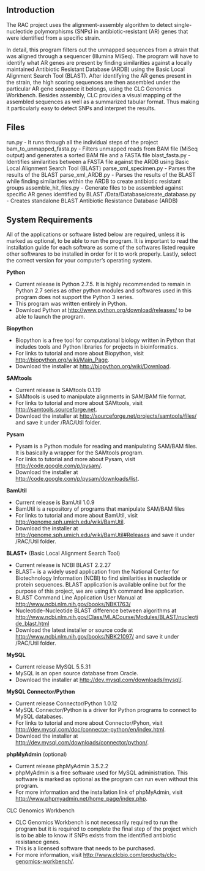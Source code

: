 Introduction
------------
The RAC project uses the alignment-assembly algorithm to detect single-nucleotide polymorphisms (SNPs) in antibiotic-resistant (AR) genes that were identified from a specific strain. 

In detail, this program filters out the unmapped sequences from a strain that was aligned through a sequencer (Illumina MiSeq). The program will have to identify what AR genes are present by finding similarities against a locally maintained Antibiotic Resistant Database (ARDB) using the Basic Local Alignment Search Tool (BLAST). After identifying the AR genes present in the strain, the high scoring sequences are then assembled under the particular AR gene sequence it belongs, using the CLC Genomics Workbench. Besides assembly, CLC provides a visual mapping of the assembled sequences as well as a summarized tabular format. Thus making it particularly easy to detect SNPs and interpret the results. 


Files
-----
run.py - It runs through all the individual steps of the project
bam_to_unmapped_fasta.py - Filters unmapped reads from BAM file (MiSeq output) and generates a sorted BAM file and a FASTA file
blast_fasta.py - Identifies similarities between a FASTA file against the ARDB using Basic Local Alignment Search Tool (BLAST)
parse_xml_specimen.py - Parses the results of the BLAST
parse_xml_ARDB.py - Parses the results of the BLAST while finding similarities within the ARDB to create antibiotic resistant groups
assemble_hit_files.py - Generate files to be assembled against specific AR genes identified by BLAST
/Data/Database/create_database.py - Creates standalone BLAST Antibiotic Resistance Database (ARDB)


System Requirements
-------------------
All of the applications or software listed below are required, unless it is marked as optional, to be able to run the program. It is important to read the installation guide for each software as some of the softwares listed require other softwares to be installed in order for it to work properly. Lastly, select the correct version for your computer’s operating system.

**Python**
- Current release is Python 2.7.5. It is highly recommended to remain in Python 2.7 series as other python modules and softwares used in this program does not support the Python 3 series.
- This program was written entirely in Python.
- Download Python at http://www.python.org/download/releases/ to be able to launch the program.

**Biopython**
- Biopython is a free tool for computational biology written in Python that includes tools and Python libraries for projects in bioinformatics.
- For links to tutorial and more about Biopython, visit http://biopython.org/wiki/Main_Page.
- Download the installer at http://biopython.org/wiki/Download.

**SAMtools**
- Current release is SAMtools 0.1.19
- SAMtools is used to manipulate alignments in SAM/BAM file format.
- For links to tutorial and more about SAMtools, visit http://samtools.sourceforge.net.
- Download the installer at http://sourceforge.net/projects/samtools/files/ and save it under /RAC/Util folder.

**Pysam**
- Pysam is a Python module for reading and manipulating SAM/BAM files. It is basically a wrapper for the SAMtools program.
- For links to tutorial and more about Pysam, visit http://code.google.com/p/pysam/.
- Download the installer at http://code.google.com/p/pysam/downloads/list.

**BamUtil**
- Current release is BamUtil 1.0.9
- BamUtil is a repository of programs that manipulate SAM/BAM files
- For links to tutorial and more about BamUtil, visit http://genome.sph.umich.edu/wiki/BamUtil.
- Download the installer at http://genome.sph.umich.edu/wiki/BamUtil#Releases and save it under /RAC/Util folder.

**BLAST+** (Basic Local Alignment Search Tool)
- Current release is NCBI BLAST 2.2.27
- BLAST+ is a widely used application from the National Center for Biotechnology Information (NCBI) to find similarities in nucleotide or protein sequences. BLAST application is available online but for the purpose of this project, we are using it’s command line application.
- BLAST Command Line Application User Manual at http://www.ncbi.nlm.nih.gov/books/NBK1763/
- Nucleotide-Nucleotide BLAST difference between algorithms at http://www.ncbi.nlm.nih.gov/Class/MLACourse/Modules/BLAST/nucleotide_blast.html 
- Download the latest installer or source code at http://www.ncbi.nlm.nih.gov/books/NBK21097/ and save it under /RAC/Util folder.

**MySQL**
- Current release MySQL 5.5.31
- MySQL is an open source database from Oracle.
- Download the installer at http://dev.mysql.com/downloads/mysql/.

**MySQL Connector/Python**
- Current release Connector/Python 1.0.12
- MySQL Connector/Python is a driver for Python programs to connect to MySQL databases.
- For links to tutorial and more about Connector/Pyhon, visit http://dev.mysql.com/doc/connector-python/en/index.html.
- Download the installer at http://dev.mysql.com/downloads/connector/python/.

**phpMyAdmin** (optional)
- Current release phpMyAdmin 3.5.2.2
- phpMyAdmin is a free software used for MySQL administration. This software is marked as optional as the program can run even without this program.
- For more information and the installation link of phpMyAdmin, visit http://www.phpmyadmin.net/home_page/index.php.

CLC Genomics Workbench
- CLC Genomics Workbench is not necessarily required to run the program but it is required to complete the final step of the project which is to be able to know if SNPs exists from the identified antibiotic resistance genes. 
- This is a licensed software that needs to be purchased.
- For more information, visit http://www.clcbio.com/products/clc-genomics-workbench/.
